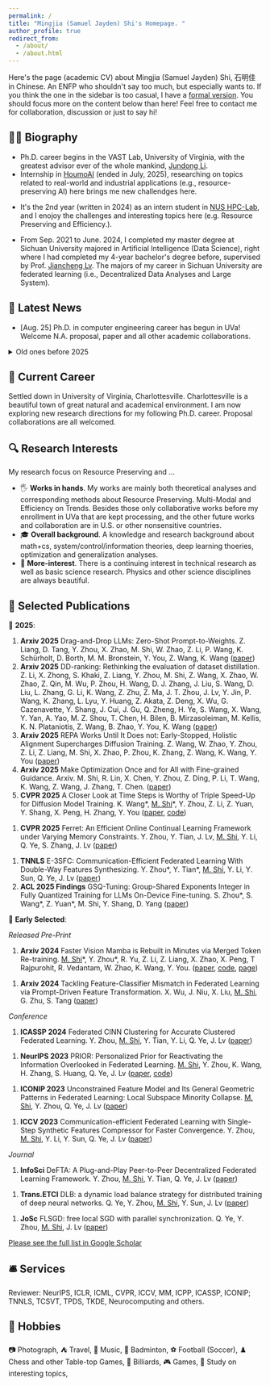 ```yaml
---
permalink: /
title: "Mingjia (Samuel Jayden) Shi's Homepage. "
author_profile: true
redirect_from: 
  - /about/
  - /about.html
---
```


 Here's the page (academic CV) about Mingjia (Samuel Jayden) Shi, 石明佳 in Chinese. An ENFP who shouldn't say too much, but especially wants to. If you think the one in the sidebar is too casual, I have a [formal version](images/a_pic_of_mine_2.jpg). You should focus more on the content below than here! Feel free to contact me for collaboration, discussion or just to say hi!

**👨‍🎓 Biography**
---

- Ph.D. career begins in the VAST Lab, University of Virginia, with the greatest advisor ever of the whole mankind, [Jundong Li](https://jundongli.github.io/index.html).
- Internship in [HoumoAI](https://www.houmoai.com/) (ended in July, 2025), researching on topics related to real-world and industrial applications (e.g., resource-preserving AI) here brings me new challendges here.
<!-- - It's the 2nd year (written in 2024) as an intern student in [NUS HPC-Lab](https://ai.comp.nus.edu.sg/), and I enojoy the challenges and interesting topics here (e.g. efficient AI, generative model, parameter generation and etc.). -->
- It's the 2nd year (written in 2024) as an intern student in [NUS HPC-Lab](https://ai.comp.nus.edu.sg/), and I enojoy the challenges and interesting topics here (e.g. Resource Preserving and Efficiency.).
<!-- - From Sep. 2021 to June. 2024, I completed my master degree at Sichuan University majored in Artificial Intelligence, right where I had completed my 4-year bachelor's degree before, supervised by Prof. [Jiancheng Lv](https://center.dicalab.cn/). The majors of my career in Sichuan University are distributed optimization and learning (e.g., decentralized optimization and federated learning). -->
- From Sep. 2021 to June. 2024, I completed my master degree at Sichuan University majored in Artificial Intelligence (Data Science), right where I had completed my 4-year bachelor's degree before, supervised by Prof. [Jiancheng Lv](https://center.dicalab.cn/). The majors of my career in Sichuan University are federated learning (i.e., Decentralized Data Analyses and Large System).


**🎉 Latest News**
---

- [Aug. 25] Ph.D. in computer engineering career has begun in UVa! Welcome N.A. proposal, paper and all other academic collaborations.

<details>
<summary>Old ones before 2025</summary>
<br>

[Jan. 25] 25 Fall PhD and internship in my gap year are decided. Interesting collaborations are still welcome.

[Dec. 24] Waiting for 2025 Fall PhD and projects in my gap year.

[Aug. 24] Actively applying for a 2025 Fall PhD! If you are interested in a student familiar with theoretical analysis, generative model with extensive industry experiences as well, feel free to mail!

[Aug. 24] Actively applying for a 2025 Fall PhD! If you are interested in a student familiar with theoretical analysis, feel free to mail!

</details>

**👣 Current Career**
---

Settled down in University of Virginia, Charlottesville. Charlottesville is a beautiful town of great natural and academical environment. I am now exploring new research directions for my following Ph.D. career. Proposal collaborations are all welcomed.

<!-- During my research period, as an author and a reviewer of Top conferences and journals, I have appreciated the fascination and what I want to do, so I pursue a PhD career further. I am busy with my visa now. -->

**🔍 Research Interests**
---

My research focus on Resource Preserving and ...
<!-- - 🖐️ **Works in hands**. My works are mainly both theoretical analyses and corresponding methods about Efficient AI on Trends, Generative Models, AI Privacy and Safety and Federated Learning. -->
- 🖐️ **Works in hands**. My works are mainly both theoretical analyses and corresponding methods about Resource Preserving. Multi-Modal and Efficiency on Trends. Besides those only collaborative works before my enrollment in UVa that are kept processing, and the other future works and collaboration are in U.S. or other nonsensitive countries.
- 🎓 **Overall background**. A knowledge and research background about math+cs, system/control/information theories, deep learning thoeries, optimization and generalization analyses.
- 🌟 **More-interest**. There is a continuing interest in technical research as well as basic science research. Physics and other science disciplines are always beautiful.
<!-- - **Distributed Learning and Optimization**: -->
<!-- Distributed learning is the last one I majored in. The works explore the heterogeneity composition in federated learning primarily from the perspective of information composition, with methods towards information theory and optimization. -->
<!-- - **Efficient AI**: -->
<!-- Efficient AI is the recent major engagements and expected future major directions. To improve efficiency, especially training, in AI applications, the works in hands are mainly about data-centric AI and optimization. -->
<!-- - **Generative Model**: -->
<!-- Works about Generative Model interest me the most recently. The big hitter, generative model well-supported by diffusion theory, bring me back to the wonders of physics. A theoretically grounded approach is always fascinating. -->
<!-- - **AI Safety and Privacy**: -->
<!-- Another big hitter, LLM, and its practical generation tasks are also of my interests. A lot of industrial issues that need to be solved, effiicency, human value alignment and privacy. -->


**📄 Selected Publications**
---

📅 **2025**:

1. **Arxiv 2025** Drag-and-Drop LLMs: Zero-Shot Prompt-to-Weights.
Z. Liang, D. Tang, Y. Zhou, X. Zhao, M. Shi, W. Zhao, Z. Li, P. Wang, K. Schürholt, D. Borth, M. M. Bronstein, Y. You, Z. Wang, K. Wang
([paper](https://arxiv.org/abs/2506.16406))
1. **Arxiv 2025** DD-ranking: Rethinking the evaluation of dataset distillation.
Z. Li, X. Zhong, S. Khaki, Z. Liang, Y. Zhou, M. Shi, Z. Wang, X. Zhao, W. Zhao, Z. Qin, M. Wu, P. Zhou, H. Wang, D. J. Zhang, J. Liu, S. Wang, D. Liu, L. Zhang, G. Li, K. Wang, Z. Zhu, Z. Ma, J. T. Zhou, J. Lv, Y. Jin, P. Wang, K. Zhang, L. Lyu, Y. Huang, Z. Akata, Z. Deng, X. Wu, G. Cazenavette, Y. Shang, J. Cui, J. Gu, Q. Zheng, H. Ye, S. Wang, X. Wang, Y. Yan, A. Yao, M. Z. Shou, T. Chen, H. Bilen, B. Mirzasoleiman, M. Kellis, K. N. Plataniotis, Z. Wang, B. Zhao, Y. You, K. Wang
([paper](https://arxiv.org/abs/2505.13300))
1. **Arxiv 2025** REPA Works Until It Does not: Early-Stopped, Holistic Alignment Supercharges Diffusion Training.
Z. Wang, W. Zhao, Y. Zhou, Z. Li, Z. Liang, M. Shi, X. Zhao, P. Zhou, K. Zhang, Z. Wang, K. Wang, Y. You
([paper](https://arxiv.org/abs/2505.16792))
1. **Arxiv 2025** Make Optimization Once and for All with Fine-grained Guidance. Arxiv. M. Shi, R. Lin, X. Chen, Y. Zhou, Z. Ding, P. Li, T. Wang, K. Wang, Z. Wang, J. Zhang, T. Chen.
([paper](https://arxiv.org/abs/2503.11462))
1. **CVPR 2025** A Closer Look at Time Steps is Worthy of Triple Speed-Up for Diffusion Model Training.
K. Wang\*, <u>M. Shi</u>\*, Y. Zhou, Z. Li, Z. Yuan, Y. Shang, X. Peng, H. Zhang, Y. You
([paper](https://arxiv.org/abs/2405.17403), [code](https://github.com/NUS-HPC-AI-Lab/SpeeD))
<!-- **CVPR 2025** -->
1. **CVPR 2025** Ferret: An Efficient Online Continual Learning Framework under Varying Memory Constraints.
Y. Zhou, Y. Tian, J. Lv, <u>M. Shi</u>, Y. Li, Q. Ye, S. Zhang, J. Lv
([paper](https://openaccess.thecvf.com/content/CVPR2025/html/Zhou_Ferret_An_Efficient_Online_Continual_Learning_Framework_under_Varying_Memory_CVPR_2025_paper.html))
<!-- **CVPR 2025** -->
1. **TNNLS** E-3SFC: Communication-Efficient Federated Learning With Double-Way Features Synthesizing.
Y. Zhou*, Y. Tian*, <u>M. Shi</u>, Y. Li, Y. Sun, Q. Ye, J. Lv
([paper](https://arxiv.org/pdf/2502.03092))
1. **ACL 2025 Findings** GSQ-Tuning: Group-Shared Exponents Integer in Fully Quantized Training for LLMs On-Device Fine-tuning. S. Zhou*, S. Wang*, Z. Yuan*, M. Shi, Y. Shang, D. Yang ([paper](https://arxiv.org/abs/2502.12913))


📅 **Early Selected**:

*Released Pre-Print*
1. **Arxiv 2024** Faster Vision Mamba is Rebuilt in Minutes via Merged Token Re-training.
<u>M. Shi</u>\*, Y. Zhou*, R. Yu, Z. Li, Z. Liang, X. Zhao, X. Peng, T Rajpurohit, R. Vedantam, W. Zhao, K. Wang, Y. You.
([paper](https://arxiv.org/abs/2412.12496), [code](https://github.com/NUS-HPC-AI-Lab/R-MeeTo), [page](https://bdemo.github.io/R-MeeTo/))
<!-- **Arxiv** -->
1. **Arxiv 2024** Tackling Feature-Classifier Mismatch in Federated Learning via Prompt-Driven Feature Transformation.
X. Wu, J. Niu, X. Liu, <u>M. Shi</u>, G. Zhu, S. Tang
([paper](https://arxiv.org/abs/2407.16139))
<!-- **Arxiv** -->

*Conference*
1. **ICASSP 2024** Federated CINN Clustering for Accurate Clustered Federated Learning.
Y. Zhou, <u>M. Shi</u>, Y. Tian, Y. Li, Q. Ye, J. Lv ([paper](https://ieeexplore.ieee.org/abstract/document/10447282/))
<!-- **ICASSP 2024** -->
1. **NeurIPS 2023** PRIOR: Personalized Prior for Reactivating the Information Overlooked in Federated Learning.
<u>M. Shi</u>, Y. Zhou, K. Wang, H. Zhang, S. Huang, Q. Ye, J. Lv ([paper](https://proceedings.neurips.cc/paper_files/paper/2023/hash/5a3674849d6d6d23ac088b9a2552f323-Abstract-Conference.html), [code](https://github.com/BDeMo/pFedBreD_public))
<!-- **NeurIPS 2023** -->
1. **ICONIP 2023** Unconstrained Feature Model and Its General Geometric Patterns in Federated Learning: Local Subspace Minority Collapse.
<u>M. Shi</u>, Y. Zhou, Q. Ye, J. Lv ([paper](https://link.springer.com/chapter/10.1007/978-981-99-8132-8_34))
<!-- **ICONIP 2023** -->
1. **ICCV 2023** Communication-efficient Federated Learning with Single-Step Synthetic Features Compressor for Faster Convergence.
Y. Zhou, <u>M. Shi</u>, Y. Li, Y. Sun, Q. Ye, J. Lv ([paper](https://openaccess.thecvf.com/content/ICCV2023/html/Zhou_Communication-efficient_Federated_Learning_with_Single-Step_Synthetic_Features_Compressor_for_Faster_ICCV_2023_paper.html))
<!-- **ICCV 2023** -->

*Journal*
1. **InfoSci** DeFTA: A Plug-and-Play Peer-to-Peer Decentralized Federated Learning Framework.
Y. Zhou, <u>M. Shi</u>, Y. Tian, Q. Ye, J. Lv ([paper](https://www.sciencedirect.com/science/article/pii/S002002552400495X))
<!-- **InfoSci** -->
1. **Trans.ETCI** DLB: a dynamic load balance strategy for distributed training of deep neural networks.
Q. Ye, Y. Zhou, <u>M. Shi</u>, Y. Sun, J. Lv ([paper](https://ieeexplore.ieee.org/abstract/document/9960865/))
<!-- **Trans.ETCI** -->
1. **JoSc** FLSGD: free local SGD with parallel synchronization.
Q. Ye, Y. Zhou, <u>M. Shi</u>, J. Lv ([paper](https://link.springer.com/article/10.1007/s11227-021-04267-5))
<!-- **JoSc** -->

[Please see the full list in Google Scholar](https://scholar.google.com/citations?user=B6f3ImkAAAAJ)

**🛎 Services**
---

Reviewer: NeurIPS, ICLR, ICML, CVPR, ICCV, MM, ICPP, ICASSP, ICONIP; TNNLS, TCSVT, TPDS, TKDE, Neurocomputing and others.

**🎈 Hobbies**
---

📷 Photograph,
⛺ Travel,
🎵 Music,
🏸 Badminton,
⚽ Football (Soccer),
♟️ Chess and other Table-top Games,
🎱 Billiards,
🎮 Games,
🔬 Study on interesting topics,